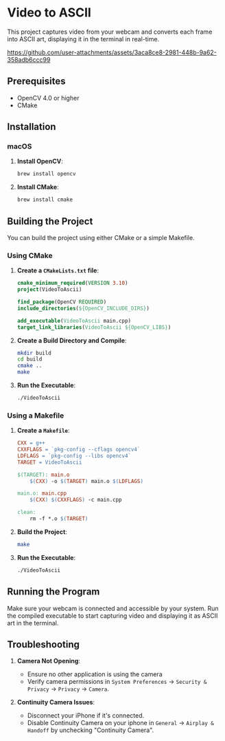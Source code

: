 # Video to ASCII 
This project captures video from your webcam and converts each frame into ASCII art, displaying it in the terminal in real-time.

https://github.com/user-attachments/assets/3aca8ce8-2981-448b-9a62-358adb6ccc99

## Prerequisites

- OpenCV 4.0 or higher
- CMake 

## Installation

### macOS

1. **Install OpenCV**:
    ```sh
    brew install opencv
    ```

2. **Install CMake**:
    ```sh
    brew install cmake
    ```

## Building the Project

You can build the project using either CMake or a simple Makefile.

### Using CMake

1. **Create a `CMakeLists.txt` file**:
    ```cmake
    cmake_minimum_required(VERSION 3.10)
    project(VideoToAscii)

    find_package(OpenCV REQUIRED)
    include_directories(${OpenCV_INCLUDE_DIRS})

    add_executable(VideoToAscii main.cpp)
    target_link_libraries(VideoToAscii ${OpenCV_LIBS})
    ```

2. **Create a Build Directory and Compile**:
    ```sh
    mkdir build
    cd build
    cmake ..
    make
    ```

3. **Run the Executable**:
    ```sh
    ./VideoToAscii
    ```

### Using a Makefile

1. **Create a `Makefile`**:
    ```makefile
    CXX = g++
    CXXFLAGS = `pkg-config --cflags opencv4`
    LDFLAGS = `pkg-config --libs opencv4`
    TARGET = VideoToAscii

    $(TARGET): main.o
        $(CXX) -o $(TARGET) main.o $(LDFLAGS)

    main.o: main.cpp
        $(CXX) $(CXXFLAGS) -c main.cpp

    clean:
        rm -f *.o $(TARGET)
    ```

2. **Build the Project**:
    ```sh
    make
    ```

3. **Run the Executable**:
    ```sh
    ./VideoToAscii
    ```

## Running the Program

Make sure your webcam is connected and accessible by your system. Run the compiled executable to start capturing video and displaying it as ASCII art in the terminal.

## Troubleshooting

1. **Camera Not Opening**:
   - Ensure no other application is using the camera
   - Verify camera permissions in `System Preferences` -> `Security & Privacy` -> `Privacy` -> `Camera`.

2. **Continuity Camera Issues**:
   - Disconnect your iPhone if it's connected.
   - Disable Continuity Camera on your iphone in `General` ->  `Airplay & Handoff` by unchecking "Continuity Camera".

